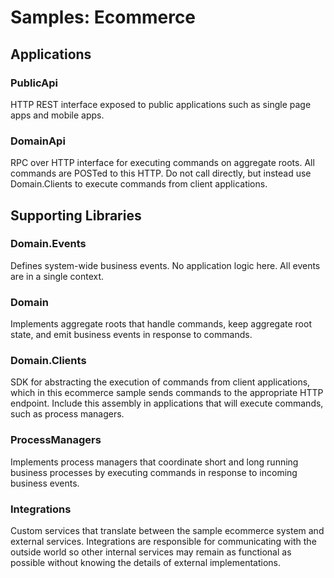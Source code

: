 # Samples: Ecommerce

## Applications

### PublicApi
HTTP REST interface exposed to public applications such as single page apps and mobile apps.

### DomainApi
RPC over HTTP interface for executing commands on aggregate roots. All commands are POSTed to this HTTP. Do not call directly, but instead use Domain.Clients to execute commands from client applications.

## Supporting Libraries

### Domain.Events
Defines system-wide business events. No application logic here. All events are in a single context.

### Domain
Implements aggregate roots that handle commands, keep aggregate root state, and emit business events in response to commands.

### Domain.Clients
SDK for abstracting the execution of commands from client applications, which in this ecommerce sample sends commands to the appropriate HTTP endpoint. Include this assembly in applications that will execute commands, such as process managers.

### ProcessManagers
Implements process managers that coordinate short and long running business processes by executing commands in response to incoming business events.

### Integrations
Custom services that translate between the sample ecommerce system and external services. Integrations are responsible for communicating with the outside world so other internal services may remain as functional as possible without knowing the details of external implementations.